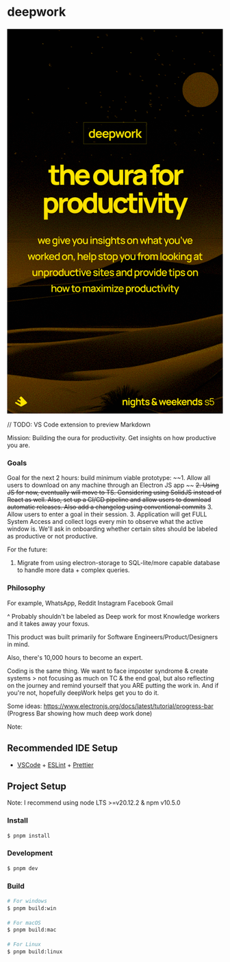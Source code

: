 # deepwork

###

![DeepWork](resources/gaudmire-ig.png)

// TODO: VS Code extension to preview Markdown

Mission:
Building the oura for productivity. Get insights on how productive you are.

### Goals

Goal for the next 2 hours: build minimum viable prototype:
~~1. Allow all users to download on any machine through an Electron JS app ~~
~~2. Using JS for now, eventually will move to TS. Considering using SolidJS instead of React as well. Also, set up a CI/CD pipeline and allow users to download automatic releases. Also add a changelog using conventional commits~~ 3. Allow users to enter a goal in their session. 3. Application will get FULL System Access and collect logs every min to observe what the active window is. We'll ask in onboarding whether certain sites should be labeled as productive or not productive.

For the future:

1. Migrate from using electron-storage to SQL-lite/more capable database to handle more data + complex queries.

### Philosophy

For example,
WhatsApp,
Reddit
Instagram
Facebook
Gmail

^ Probably shouldn't be labeled as Deep work for most Knowledge workers and it takes away your foxus.

This product was built primarily for Software Engineers/Product/Designers in mind.

Also, there's 10,000 hours to become an expert.

Coding is the same thing. We want to face imposter syndrome & create systems > not focusing as much on TC & the end goal, but also reflecting on the journey and remind yourself that you ARE putting the work in. And if you're not,
hopefully deepWork helps get you to do it.

Some ideas:
https://www.electronjs.org/docs/latest/tutorial/progress-bar (Progress Bar showing how much deep work done)

Note:

## Recommended IDE Setup

- [VSCode](https://code.visualstudio.com/) + [ESLint](https://marketplace.visualstudio.com/items?itemName=dbaeumer.vscode-eslint) + [Prettier](https://marketplace.visualstudio.com/items?itemName=esbenp.prettier-vscode)

## Project Setup

Note: I recommend using node LTS >=v20.12.2 & npm v10.5.0

### Install

```bash
$ pnpm install
```

### Development

```bash
$ pnpm dev
```

### Build

```bash
# For windows
$ pnpm build:win

# For macOS
$ pnpm build:mac

# For Linux
$ pnpm build:linux
```
